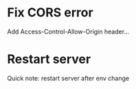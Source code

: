 # Fix CORS error

Add Access-Control-Allow-Origin header...

# Restart server

Quick note: restart server after env change
